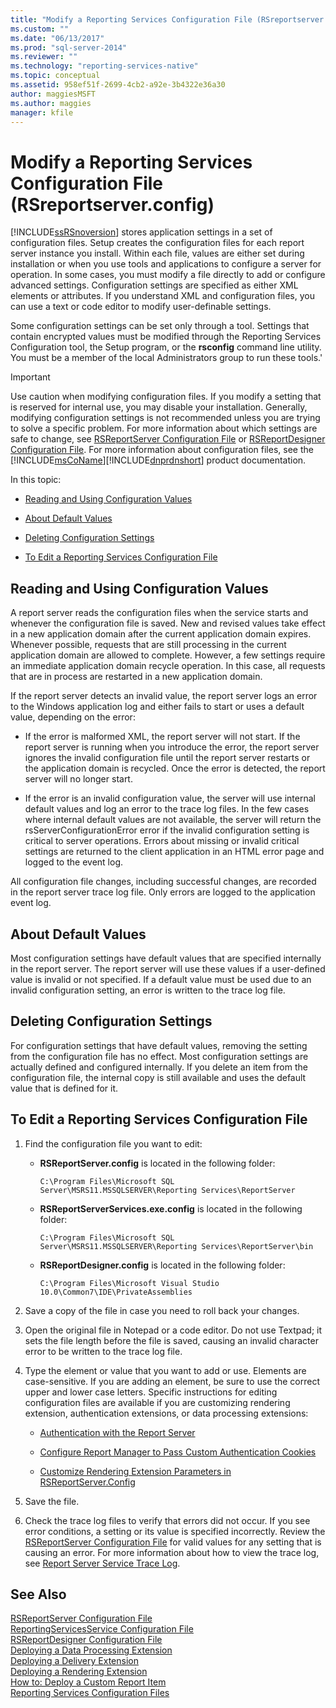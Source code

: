 ```yaml
---
title: "Modify a Reporting Services Configuration File (RSreportserver.config) | Microsoft Docs"
ms.custom: ""
ms.date: "06/13/2017"
ms.prod: "sql-server-2014"
ms.reviewer: ""
ms.technology: "reporting-services-native"
ms.topic: conceptual
ms.assetid: 958ef51f-2699-4cb2-a92e-3b4322e36a30
author: maggiesMSFT
ms.author: maggies
manager: kfile
---
```

# Modify a Reporting Services Configuration File (RSreportserver.config)
  [!INCLUDE[ssRSnoversion](../../includes/ssrsnoversion-md.md)] stores application settings in a set of configuration files. Setup creates the configuration files for each report server instance you install. Within each file, values are either set during installation or when you use tools and applications to configure a server for operation. In some cases, you must modify a file directly to add or configure advanced settings. Configuration settings are specified as either XML elements or attributes. If you understand XML and configuration files, you can use a text or code editor to modify user-definable settings.  
  
 Some configuration settings can be set only through a tool. Settings that contain encrypted values must be modified through the Reporting Services Configuration tool, the Setup program, or the **rsconfig** command line utility. You must be a member of the local Administrators group to run these tools.'  
  
> [!IMPORTANT]  
>  Use caution when modifying configuration files. If you modify a setting that is reserved for internal use, you may disable your installation. Generally, modifying configuration settings is not recommended unless you are trying to solve a specific problem. For more information about which settings are safe to change, see [RSReportServer Configuration File](rsreportserver-config-configuration-file.md) or [RSReportDesigner Configuration File](rsreportdesigner-configuration-file.md). For more information about configuration files, see the [!INCLUDE[msCoName](../../includes/msconame-md.md)][!INCLUDE[dnprdnshort](../../includes/dnprdnshort-md.md)] product documentation.  
  
 In this topic:  
  
-   [Reading and Using Configuration Values](#bkmk_read_values)  
  
-   [About Default Values](#bkmk_default_values)  
  
-   [Deleting Configuration Settings](#bkmk_delete_config_settings)  
  
-   [To Edit a Reporting Services Configuration File](#bkmk_edit_configuation_file)  
  
##  <a name="bkmk_read_values"></a> Reading and Using Configuration Values  
 A report server reads the configuration files when the service starts and whenever the configuration file is saved. New and revised values take effect in a new application domain after the current application domain expires. Whenever possible, requests that are still processing in the current application domain are allowed to complete. However, a few settings require an immediate application domain recycle operation. In this case, all requests that are in process are restarted in a new application domain.  
  
 If the report server detects an invalid value, the report server logs an error to the Windows application log and either fails to start or uses a default value, depending on the error:  
  
-   If the error is malformed XML, the report server will not start. If the report server is running when you introduce the error, the report server ignores the invalid configuration file until the report server restarts or the application domain is recycled. Once the error is detected, the report server will no longer start.  
  
-   If the error is an invalid configuration value, the server will use internal default values and log an error to the trace log files. In the few cases where internal default values are not available, the server will return the rsServerConfigurationError error if the invalid configuration setting is critical to server operations. Errors about missing or invalid critical settings are returned to the client application in an HTML error page and logged to the event log.  
  
 All configuration file changes, including successful changes, are recorded in the report server trace log file. Only errors are logged to the application event log.  
  
##  <a name="bkmk_default_values"></a> About Default Values  
 Most configuration settings have default values that are specified internally in the report server. The report server will use these values if a user-defined value is invalid or not specified. If a default value must be used due to an invalid configuration setting, an error is written to the trace log file.  
  
##  <a name="bkmk_delete_config_settings"></a> Deleting Configuration Settings  
 For configuration settings that have default values, removing the setting from the configuration file has no effect. Most configuration settings are actually defined and configured internally. If you delete an item from the configuration file, the internal copy is still available and uses the default value that is defined for it.  
  
##  <a name="bkmk_edit_configuation_file"></a> To Edit a Reporting Services Configuration File  
  
1.  Find the configuration file you want to edit:  
  
    -   **RSReportServer.config** is located in the following folder:  
  
        ```  
        C:\Program Files\Microsoft SQL Server\MSRS11.MSSQLSERVER\Reporting Services\ReportServer  
        ```  
  
    -   **RSReportServerServices.exe.config** is located in the following folder:  
  
        ```  
        C:\Program Files\Microsoft SQL Server\MSRS11.MSSQLSERVER\Reporting Services\ReportServer\bin  
        ```  
  
    -   **RSReportDesigner.config** is located in the following folder:  
  
        ```  
        C:\Program Files\Microsoft Visual Studio 10.0\Common7\IDE\PrivateAssemblies  
        ```  
  
2.  Save a copy of the file in case you need to roll back your changes.  
  
3.  Open the original file in Notepad or a code editor. Do not use Textpad; it sets the file length before the file is saved, causing an invalid character error to be written to the trace log file.  
  
4.  Type the element or value that you want to add or use. Elements are case-sensitive. If you are adding an element, be sure to use the correct upper and lower case letters. Specific instructions for editing configuration files are available if you are customizing rendering extension, authentication extensions, or data processing extensions:  
  
    -   [Authentication with the Report Server](../security/authentication-with-the-report-server.md)  
  
    -   [Configure Report Manager to Pass Custom Authentication Cookies](../security/configure-the-web-portal-to-pass-custom-authentication-cookies.md)  
  
    -   [Customize Rendering Extension Parameters in RSReportServer.Config](../customize-rendering-extension-parameters-in-rsreportserver-config.md)  
  
5.  Save the file.  
  
6.  Check the trace log files to verify that errors did not occur. If you see error conditions, a setting or its value is specified incorrectly. Review the [RSReportServer Configuration File](rsreportserver-config-configuration-file.md) for valid values for any setting that is causing an error. For more information about how to view the trace log, see [Report Server Service Trace Log](report-server-service-trace-log.md).  
  
## See Also  
 [RSReportServer Configuration File](rsreportserver-config-configuration-file.md)   
 [ReportingServicesService Configuration File](reportingservicesservice-configuration-file.md)   
 [RSReportDesigner Configuration File](rsreportdesigner-configuration-file.md)   
 [Deploying a Data Processing Extension](../extensions/data-processing/deploying-a-data-processing-extension.md)   
 [Deploying a Delivery Extension](../extensions/delivery-extension/deploying-a-delivery-extension.md)   
 [Deploying a Rendering Extension](../extensions/rendering-extension/deploying-a-rendering-extension.md)   
 [How to: Deploy a Custom Report Item](../custom-report-items/how-to-deploy-a-custom-report-item.md)   
 [Reporting Services Configuration Files](reporting-services-configuration-files.md)  
  
  
